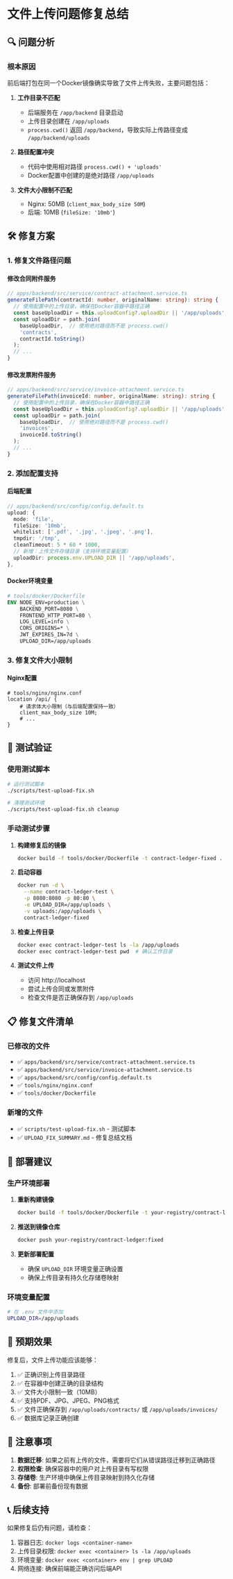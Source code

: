 # 文件上传问题修复总结

## 🔍 问题分析

### 根本原因
前后端打包在同一个Docker镜像确实导致了文件上传失败，主要问题包括：

1. **工作目录不匹配**
   - 后端服务在 `/app/backend` 目录启动
   - 上传目录创建在 `/app/uploads`
   - `process.cwd()` 返回 `/app/backend`，导致实际上传路径变成 `/app/backend/uploads`

2. **路径配置冲突**
   - 代码中使用相对路径 `process.cwd() + 'uploads'`
   - Docker配置中创建的是绝对路径 `/app/uploads`

3. **文件大小限制不匹配**
   - Nginx: 50MB (`client_max_body_size 50M`)
   - 后端: 10MB (`fileSize: '10mb'`)

## 🛠️ 修复方案

### 1. 修复文件路径问题

#### 修改合同附件服务
```typescript
// apps/backend/src/service/contract-attachment.service.ts
generateFilePath(contractId: number, originalName: string): string {
  // 使用配置中的上传目录，确保在Docker容器中路径正确
  const baseUploadDir = this.uploadConfig?.uploadDir || '/app/uploads';
  const uploadDir = path.join(
    baseUploadDir,  // 使用绝对路径而不是 process.cwd()
    'contracts',
    contractId.toString()
  );
  // ...
}
```

#### 修改发票附件服务
```typescript
// apps/backend/src/service/invoice-attachment.service.ts
generateFilePath(invoiceId: number, originalName: string): string {
  // 使用配置中的上传目录，确保在Docker容器中路径正确
  const baseUploadDir = this.uploadConfig?.uploadDir || '/app/uploads';
  const uploadDir = path.join(
    baseUploadDir,  // 使用绝对路径而不是 process.cwd()
    'invoices',
    invoiceId.toString()
  );
  // ...
}
```

### 2. 添加配置支持

#### 后端配置
```typescript
// apps/backend/src/config/config.default.ts
upload: {
  mode: 'file',
  fileSize: '10mb',
  whitelist: ['.pdf', '.jpg', '.jpeg', '.png'],
  tmpdir: '/tmp',
  cleanTimeout: 5 * 60 * 1000,
  // 新增：上传文件存储目录（支持环境变量配置）
  uploadDir: process.env.UPLOAD_DIR || '/app/uploads',
},
```

#### Docker环境变量
```dockerfile
# tools/docker/Dockerfile
ENV NODE_ENV=production \
    BACKEND_PORT=8080 \
    FRONTEND_HTTP_PORT=80 \
    LOG_LEVEL=info \
    CORS_ORIGINS=* \
    JWT_EXPIRES_IN=7d \
    UPLOAD_DIR=/app/uploads
```

### 3. 修复文件大小限制

#### Nginx配置
```nginx
# tools/nginx/nginx.conf
location /api/ {
    # 请求体大小限制（与后端配置保持一致）
    client_max_body_size 10M;
    # ...
}
```

## 🧪 测试验证

### 使用测试脚本
```bash
# 运行测试脚本
./scripts/test-upload-fix.sh

# 清理测试环境
./scripts/test-upload-fix.sh cleanup
```

### 手动测试步骤

1. **构建修复后的镜像**
   ```bash
   docker build -f tools/docker/Dockerfile -t contract-ledger-fixed .
   ```

2. **启动容器**
   ```bash
   docker run -d \
     --name contract-ledger-test \
     -p 8080:8080 -p 80:80 \
     -e UPLOAD_DIR=/app/uploads \
     -v uploads:/app/uploads \
     contract-ledger-fixed
   ```

3. **检查上传目录**
   ```bash
   docker exec contract-ledger-test ls -la /app/uploads
   docker exec contract-ledger-test pwd  # 确认工作目录
   ```

4. **测试文件上传**
   - 访问 http://localhost
   - 尝试上传合同或发票附件
   - 检查文件是否正确保存到 `/app/uploads`

## 📋 修复文件清单

### 已修改的文件
- ✅ `apps/backend/src/service/contract-attachment.service.ts`
- ✅ `apps/backend/src/service/invoice-attachment.service.ts`
- ✅ `apps/backend/src/config/config.default.ts`
- ✅ `tools/nginx/nginx.conf`
- ✅ `tools/docker/Dockerfile`

### 新增的文件
- ✅ `scripts/test-upload-fix.sh` - 测试脚本
- ✅ `UPLOAD_FIX_SUMMARY.md` - 修复总结文档

## 🔧 部署建议

### 生产环境部署
1. **重新构建镜像**
   ```bash
   docker build -f tools/docker/Dockerfile -t your-registry/contract-ledger:fixed .
   ```

2. **推送到镜像仓库**
   ```bash
   docker push your-registry/contract-ledger:fixed
   ```

3. **更新部署配置**
   - 确保 `UPLOAD_DIR` 环境变量正确设置
   - 确保上传目录有持久化存储卷映射

### 环境变量配置
```bash
# 在 .env 文件中添加
UPLOAD_DIR=/app/uploads
```

## 🎯 预期效果

修复后，文件上传功能应该能够：

1. ✅ 正确识别上传目录路径
2. ✅ 在容器中创建正确的目录结构
3. ✅ 文件大小限制一致（10MB）
4. ✅ 支持PDF、JPG、JPEG、PNG格式
5. ✅ 文件正确保存到 `/app/uploads/contracts/` 或 `/app/uploads/invoices/`
6. ✅ 数据库记录正确创建

## 🚨 注意事项

1. **数据迁移**: 如果之前有上传的文件，需要将它们从错误路径迁移到正确路径
2. **权限检查**: 确保容器中的用户对上传目录有写权限
3. **存储卷**: 生产环境中确保上传目录映射到持久化存储
4. **备份**: 部署前备份现有数据

## 📞 后续支持

如果修复后仍有问题，请检查：
1. 容器日志: `docker logs <container-name>`
2. 上传目录权限: `docker exec <container> ls -la /app/uploads`
3. 环境变量: `docker exec <container> env | grep UPLOAD`
4. 网络连接: 确保前端能正确访问后端API
